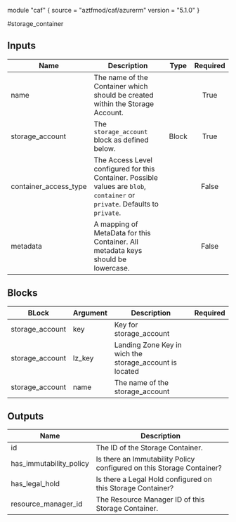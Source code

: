 module "caf" {
  source  = "aztfmod/caf/azurerm"
  version = "5.1.0"
}

#storage_container

## Inputs
| Name | Description | Type | Required |
|------|-------------|------|:--------:|
|name| The name of the Container which should be created within the Storage Account.||True|
|storage_account|The `storage_account` block as defined below.|Block|True|
|container_access_type| The Access Level configured for this Container. Possible values are `blob`, `container` or `private`. Defaults to `private`.||False|
|metadata| A mapping of MetaData for this Container. All metadata keys should be lowercase.||False|

## Blocks
| BLock | Argument | Description | Required |
|-------|----------|-------------|----------|
|storage_account| key | Key for  storage_account||| Required if  |
|storage_account| lz_key |Landing Zone Key in wich the storage_account is located|||True|
|storage_account| name | The name of the storage_account |||True|

## Outputs
| Name | Description |
|------|-------------|
|id|The ID of the Storage Container.|
|has_immutability_policy|Is there an Immutability Policy configured on this Storage Container?|
|has_legal_hold|Is there a Legal Hold configured on this Storage Container?|
|resource_manager_id|The Resource Manager ID of this Storage Container.|

